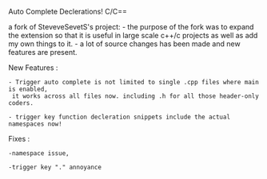 Auto Complete Declerations! C/C==  
  
  a fork of SteveveSevetS's project:
    - the purpose of the fork was to expand the extension so that it is useful in large scale c++/c  projects as well as add my own things to it.
    - a lot of source changes has been made and new features are present.
  
  New Features : 
    
    - Trigger auto complete is not limited to single .cpp files where main is enabled,
     it works across all files now. including .h for all those header-only coders.
    
    - trigger key function decleration snippets include the actual namespaces now! 
      
      
    
  Fixes :  
  
    -namespace issue, 
    
    -trigger key "." annoyance


